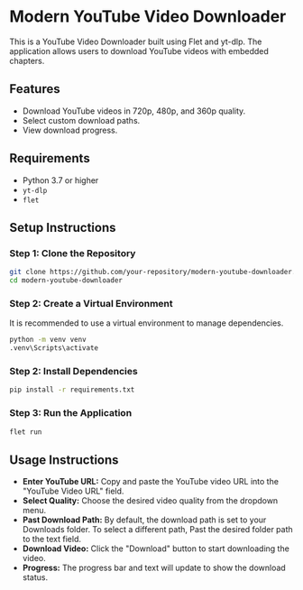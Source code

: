 # Modern YouTube Video Downloader

This is a YouTube Video Downloader built using Flet and yt-dlp. The application allows users to download YouTube videos with embedded chapters.

## Features

- Download YouTube videos in 720p, 480p, and 360p quality.
- Select custom download paths.
- View download progress.

## Requirements

- Python 3.7 or higher
- `yt-dlp`
- `flet`

## Setup Instructions

### Step 1: Clone the Repository

```sh
git clone https://github.com/your-repository/modern-youtube-downloader.git
cd modern-youtube-downloader
```

### Step 2: Create a Virtual Environment
It is recommended to use a virtual environment to manage dependencies.
```sh
python -m venv venv
.venv\Scripts\activate
```

### Step 2: Install Dependencies

```sh
pip install -r requirements.txt
```

### Step 3: Run the Application

```sh
flet run
```

## Usage Instructions
- **Enter YouTube URL:** Copy and paste the YouTube video URL into the "YouTube Video URL" field.
- **Select Quality:** Choose the desired video quality from the dropdown menu.
- **Past Download Path:** By default, the download path is set to your Downloads folder.
To select a different path, Past the desired folder path to the text field.
- **Download Video:** Click the "Download" button to start downloading the video.
- **Progress:** The progress bar and text will update to show the download status.